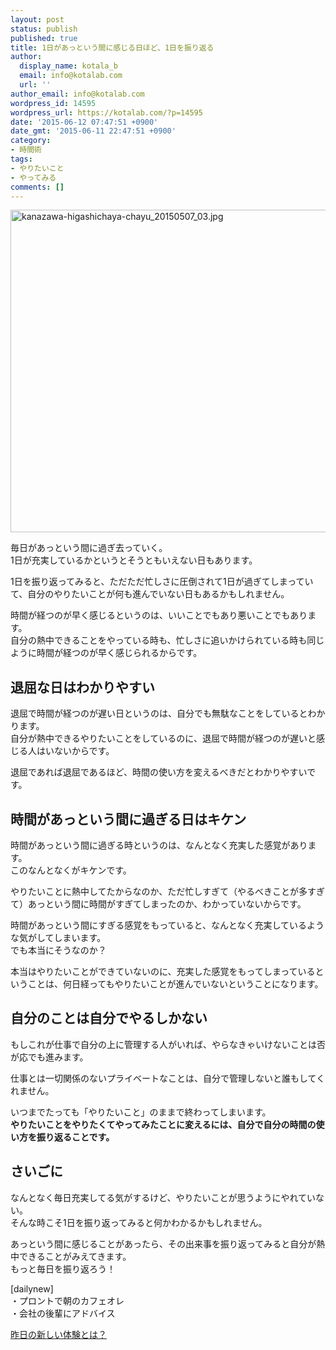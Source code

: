```yaml
---
layout: post
status: publish
published: true
title: 1日があっという間に感じる日ほど、1日を振り返る
author:
  display_name: kotala_b
  email: info@kotalab.com
  url: ''
author_email: info@kotalab.com
wordpress_id: 14595
wordpress_url: https://kotalab.com/?p=14595
date: '2015-06-12 07:47:51 +0900'
date_gmt: '2015-06-11 22:47:51 +0900'
category:
- 時間術
tags:
- やりたいこと
- やってみる
comments: []
---
```

<p><img src="https://kotalab.com/wp-content/uploads/2015/05/kanazawa-higashichaya-chayu_20150507_03-780x516.jpg" alt="kanazawa-higashichaya-chayu_20150507_03.jpg" width="780" height="516" class="aligncenter size-large wp-image-14286" /></p>
<p>毎日があっという間に過ぎ去っていく。<br />
1日が充実しているかというとそうともいえない日もあります。</p>
<p>1日を振り返ってみると、ただただ忙しさに圧倒されて1日が過ぎてしまっていて、自分のやりたいことが何も進んでいない日もあるかもしれません。</p>
<p>時間が経つのが早く感じるというのは、いいことでもあり悪いことでもあります。<br />
自分の熱中できることをやっている時も、忙しさに追いかけられている時も同じように時間が経つのが早く感じられるからです。</p>
<p><!--more--></p>
<h2>退屈な日はわかりやすい</h2>
<p>退屈で時間が経つのが遅い日というのは、自分でも無駄なことをしているとわかります。<br />
自分が熱中できるやりたいことをしているのに、退屈で時間が経つのが遅いと感じる人はいないからです。</p>
<p>退屈であれば退屈であるほど、時間の使い方を変えるべきだとわかりやすいです。</p>
<h2>時間があっという間に過ぎる日はキケン</h2>
<p>時間があっという間に過ぎる時というのは、なんとなく充実した感覚があります。<br />
このなんとなくが<span class="b">キケン</span>です。</p>
<p>やりたいことに熱中してたからなのか、ただ忙しすぎて（やるべきことが多すぎて）あっという間に時間がすぎてしまったのか、わかっていないからです。</p>
<p>時間があっという間にすぎる感覚をもっていると、<span class="b">なんとなく充実</span>しているような気がしてしまいます。<br />
<span class="b">でも本当にそうなのか？</span></p>
<p>本当はやりたいことができていないのに、充実した感覚をもってしまっているということは、何日経ってもやりたいことが進んでいないということになります。</p>
<h2>自分のことは自分でやるしかない</h2>
<p>もしこれが仕事で自分の上に管理する人がいれば、やらなきゃいけないことは否が応でも進みます。</p>
<p>仕事とは一切関係のないプライベートなことは、自分で管理しないと誰もしてくれません。</p>
<p>いつまでたっても「やりたいこと」のままで終わってしまいます。<br />
<strong>やりたいことをやりたくてやってみたことに変えるには、自分で自分の時間の使い方を振り返ることです。</strong></p>
<h2>さいごに</h2>
<p>なんとなく毎日充実してる気がするけど、やりたいことが思うようにやれていない。<br />
そんな時こそ1日を振り返ってみると何かわかるかもしれません。</p>
<p>あっという間に感じることがあったら、その出来事を振り返ってみると自分が熱中できることがみえてきます。<br />
もっと毎日を振り返ろう！</p>
<p>[dailynew]<br />
・プロントで朝のカフェオレ<br />
・会社の後輩にアドバイス</p>
<p><a href="https://kotalab.com/lets-start-1day1new" title="昨日の新しい体験とは？">昨日の新しい体験とは？</a></p>
<div class="clear"></div>
